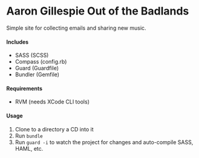 Aaron Gillespie Out of the Badlands
===============

Simple site for collecting emails and sharing new music.

#### Includes
* SASS (SCSS)
* Compass (config.rb)
* Guard (Guardfile)
* Bundler (Gemfile)


#### Requirements
* RVM (needs XCode CLI tools)

#### Usage
1. Clone to a directory a CD into it
2. Run `bundle`
3. Run `guard -i` to watch the project for changes and auto-compile SASS, HAML, etc.
